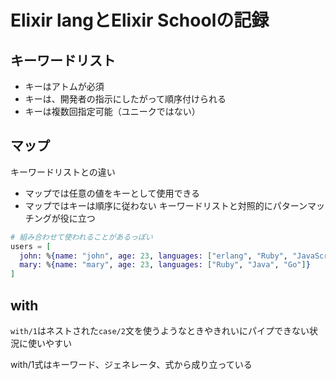 # Elixir langとElixir Schoolの記録
## キーワードリスト
- キーはアトムが必須
- キーは、開発者の指示にしたがって順序付けられる
- キーは複数回指定可能（ユニークではない）
## マップ
キーワードリストとの違い
- マップでは任意の値をキーとして使用できる
- マップではキーは順序に従わない
キーワードリストと対照的にパターンマッチングが役に立つ
```elixir
# 組み合わせて使われることがあるっぽい
users = [
  john: %{name: "john", age: 23, languages: ["erlang", "Ruby", "JavaScript"]},
  mary: %{name: "mary", age: 23, languages: ["Ruby", "Java", "Go"]}
]
```

## with
`with/1`はネストされた`case/2`文を使うようなときやきれいにパイプできない状況に使いやすい

with/1式はキーワード、ジェネレータ、式から成り立っている
